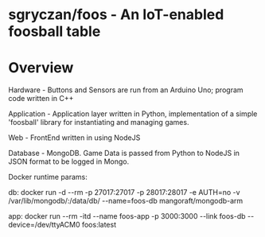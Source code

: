 # sgryczan/foos - An IoT-enabled foosball table

# Overview

Hardware - Buttons and Sensors are run from an Arduino Uno; program code written in C++

Application - Application layer written in Python, implementation of a simple 'foosball' library for instantiating and managing games.

Web - FrontEnd written in using NodeJS

Database - MongoDB. Game Data is passed from Python to NodeJS in JSON format to be logged in Mongo.

Docker runtime params:

db:
docker run -d --rm -p 27017:27017 -p 28017:28017 -e AUTH=no -v /var/lib/mongodb/:/data/db/ --name=foos-db mangoraft/mongodb-arm

app:
docker run --rm -itd --name foos-app -p 3000:3000 --link foos-db --device=/dev/ttyACM0 foos:latest
